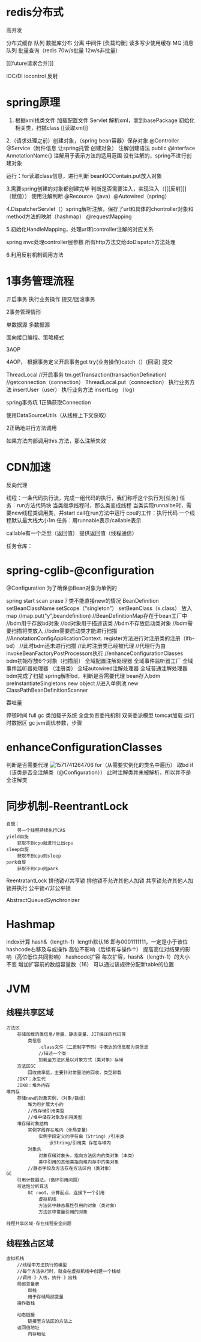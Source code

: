 # redis分布式

高并发

分布式缓存
队列
数据库分布
分离
中间件
[负载均衡]
读多写少使用缓存
MQ 消息队列
批量查询（redis 70w/s批量 12w/s非批量）

[[[future请求合并]]]

IOC/DI iocontrol 反射

# spring原理

1. 根据xml找类文件  加载配置文件 Servlet 解析xml，拿到basePackage
初始化相关类，扫描class
[[读取xml]]

2.（请求处理之前）创建对象，（spring bean容器）保存对象
@Controller @Service（附件信息  让spring托管  创建对象）
注解创建语法 public @interface AnnotationName{}
注解用于表示方法的适用范围
没有注解的，spring不进行创建对象

运行：for读取class信息，进行判断
beanIOCContain.put放入对象


3.需要spring创建的对象都创建完毕
判断是否需要注入，实现注入（[[[反射]]]（赋值））
使用注解判断
@Recource（java）@Autowired（spring）

4.DispatcherServlet（）spring解析注解，保存了url和具体的chontroller对象和method方法的映射（hashmap）
@requestMapping

5.初始化HandleMapping，处理url和controller注解的对应关系

spring mvc处理controller层参数
所有http方法交给doDispatch方法处理

6.利用反射机制调用方法



# 1事务管理流程

开启事务
执行业务操作
提交/回滚事务

2事务管理情形

单数据源
多数据源

面向接口编程、策略模式

3AOP

4AOP，
根据事务定义开启事务get
try{业务操作}catch（）{回滚}
提交

ThreadLocal
//开启事务
tm.getTransaction(transactionDefination)         //getconnection（connection）
ThreadLocal.put（conncection）
	执行业务方法 insertUser（user）
	执行业务方法 insertLog （log）

spring事务坑
1正确获取Connection

使用DataSourceUtils（从线程上下文获取）

2正确地进行方法调用

如果方法内部调用this.方法，那么注解失效



# CDN加速

反向代理


线程：一条代码执行流，完成一组代码的执行，我们称呼这个执行为[任务]
任务：run方法代码块
当类继承线程时，那么类变成线程
当类实现runnalbe时，需要new线程类调用类，并start
call在run方法中运行
cpu的工作：执行代码
一个线程默认最大栈大小1m
任务：用runnable表示/callable表示

callable有一个泛型（返回值）
提供返回值（线程通信）

任务仓库：





# spring-cglib-@configuration

@Configuration
	 为了确保@Bean对象为单例的

spring start
	scan
	prase？类不能直接new的情况
		BeanDefinition
			setBeanClassName
			setScope（“singleton”）
			setBeanClass（x.class）
		放入map //map.put("y",beandefinition)
			//BeanDefinitionMap存在于bean工厂中
			//bdm用于存放bd对象
				//bd对象用于描述该类
			//bdm不存放启动类对象
				//bdm需要扫描将类放入
				//bdm需要启动类才能进行扫描
				//AnnotationConfigApplicationContext.
	register方法进行对注册类的注册（lfb-bd）
					//此时bdm还未进行扫描
					//此时注册类已经被代理
						//代理行为由invokeBeanFactoryPostProcessors执行
							//enhanceConfigurationClasses
			bdm初始存放6个对象（扫描前）
				全域配置注解处理器
				全域事件监听器工厂
				全域事件监听器处理器
				（注册类）
				全域autowired注解处理器
				全域普通注解处理器
			bdm完成了扫描
				spring解析bd，判断是否需要代理
				bean存入bdm
	preInstantiateSingletons new object //进入单例池
		new ClassPathBeanDefinitionScanner

吞吐量

停顿时间
	full gc
类加载子系统
	全盘负责委托机制
	双亲委派模型
	tomcat加载
运行时数据区
gc
jvm调优参数，步骤 

# enhanceConfigurationClasses
判断是否需要代理
	![1571741264706](C:\Users\feketerigo\AppData\Roaming\Typora\typora-user-images\1571741264706.png)
	for（从需要实例化的类名中遍历）
		取bd
			if（该类是否全注解类（@Configuration））
			此时注解类并未被解析，所以并不是全注解类


# 同步机制-ReentrantLock
	自旋：
		另一个线程持续执行CAS
	yield自旋
		获取不到cpu就进行让出cpu
	sleep自旋
		获取不到cpu则sleep
	park自旋
		获取不到cpu则park

ReentratantLock
	排他锁√/共享锁
		排他锁不允许其他人加锁
		共享锁允许其他人加锁并执行
	公平锁√/非公平锁

AbstractQueuedSynchronizer

# Hashmap

index计算 hash&（length-1）length默认16
	即与0001111111，一定是小于该位
hashcode右移及与或操作
	高位不影响（后续有与操作↑）
	提高高位对结果的影响（高位低位共同影响）
hashcode扩容
	每次扩容，hash&（length-1）的大小
		不变
		增加扩容前的数组容量数（16）
	可以通过该规律分配新table的位置







# JVM

## 线程共享区域
	方法区
		存储加载的类信息/常量、静态变量、JIT编译的代码等
			类信息
				.class文件（二进制字节码）中表达的信息都为类信息
				//描述一个类
				加载至方法区是以对象方式（类对象）存储
		方法区GC
			回收效率低，主要针对常量池的回收，类型卸载
		JDK7：永生代
		JDK8：堆外内存
	堆内存
		存储new的对象实例，（对象/数组）
			堆为可扩展大小的
			//栈存储引用类型
			//堆中储存对象及引用类型
		堆存储对象结构
			实例字段存在堆内（全局变量）
				实例字段定义的字符串（String）/引用类
					该String/引用类 存在与堆内
			对象头
				对象存储对象头，指向方法区内的类对象（本类）
				类中引用的其他类指向堆内存中的类对象
			//静态字段及方法存在方法区内（类对象）
	GC
		引用计数器法，（循环引用问题）
		可达性分析算法
			GC root，计算起点，连接下一个引用
				虚拟机栈
				方法区中静态属性引用的对象（类对象）
				方法区中常量引用的对象
	
	线程共享区域-存在线程安全问题
		
## 线程独占区域		
	虚拟机栈
		//线程中方法执行的模型
		//每个方法执行时，就会在虚拟机栈中创建一个栈帧
		//调用-》入栈，执行-》出栈
		局部变量表
			即栈
			用于存储局部变量
		操作数栈
			
		动态链接
			链接至方法区的方法上
		返回值地址
			内存地址
	
	
	
	
	
	
	
	